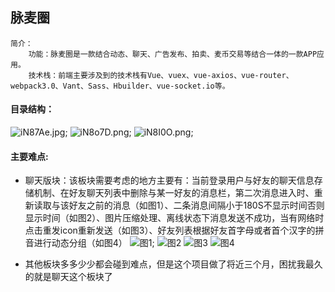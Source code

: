 ##  脉麦圈

~~~
简介：
    功能：脉麦圈是一款结合动态、聊天、广告发布、拍卖、麦币交易等结合一体的一款APP应用。
    技术栈：前端主要涉及到的技术栈有Vue、vuex、vue-axios、vue-router、webpack3.0、Vant、Sass、Hbuilder、vue-socket.io等。
~~~

####  目录结构：
![iN87Ae.jpg](https://s1.ax1x.com/2018/10/12/iN87Ae.jpg);
![iN8o7D.png](https://s1.ax1x.com/2018/10/12/iN8o7D.png);
![iN8I0O.png](https://s1.ax1x.com/2018/10/12/iN8I0O.png);

####  主要难点:
- 聊天版块：该板块需要考虑的地方主要有：当前登录用户与好友的聊天信息存储机制、在好友聊天列表中删除与某一好友的消息栏，第二次消息进入时、重新读取与该好友之前的消息（如图1）、二条消息间隔小于180S不显示时间否则显示时间（如图2）、图片压缩处理、离线状态下消息发送不成功，当有网络时点击重发icon重新发送（如图3）、好友列表根据好友首字母或者首个汉字的拼音进行动态分组（如图4）
![图1](https://s1.ax1x.com/2018/10/12/iNGPhj.jpg);
![图2](https://s1.ax1x.com/2018/10/12/iNG3g1.jpg)
![图3](https://s1.ax1x.com/2018/10/12/iNG13R.jpg)
![图4](https://s1.ax1x.com/2018/10/12/iNGlC9.jpg)

- 其他板块多多少少都会碰到难点，但是这个项目做了将近三个月，困扰我最久的就是聊天这个板块了

